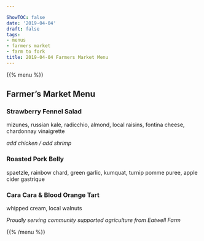 ```yaml
---

ShowTOC: false
date: '2019-04-04'
draft: false
tags:
- menus
- farmers market
- farm to fork
title: 2019-04-04 Farmers Market Menu
---
```


{{% menu %}}

## Farmer’s Market Menu

### Strawberry Fennel Salad

mizunes, russian kale, radicchio, almond, local raisins,
fontina cheese, chardonnay vinaigrette

*add chicken / add shrimp*

### Roasted Pork Belly

spaetzle, rainbow chard, green garlic, kumquat,
turnip pomme puree, apple cider gastrique

### Cara Cara & Blood Orange Tart

whipped cream, local walnuts


*Proudly serving community supported agriculture from Eatwell Farm*

{{% /menu %}}
